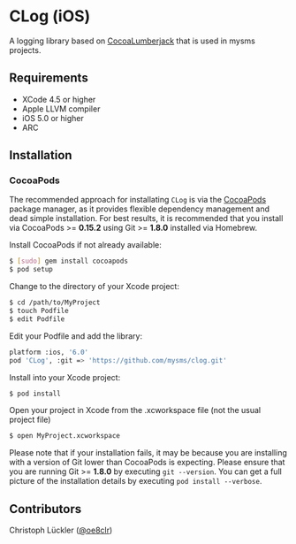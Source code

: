 # CLog (iOS)

A logging library based on [CocoaLumberjack](https://github.com/CocoaLumberjack/CocoaLumberjack) that is used in mysms projects.

## Requirements
* XCode 4.5 or higher
* Apple LLVM compiler
* iOS 5.0 or higher
* ARC


## Installation

### CocoaPods

The recommended approach for installating `CLog` is via the [CocoaPods](http://cocoapods.org/) package manager, as it provides flexible dependency management and dead simple installation.
For best results, it is recommended that you install via CocoaPods >= **0.15.2** using Git >= **1.8.0** installed via Homebrew.

Install CocoaPods if not already available:

``` bash
$ [sudo] gem install cocoapods
$ pod setup
```

Change to the directory of your Xcode project:

``` bash
$ cd /path/to/MyProject
$ touch Podfile
$ edit Podfile
```

Edit your Podfile and add the library:

``` bash
platform :ios, '6.0'
pod 'CLog', :git => 'https://github.com/mysms/clog.git'
```

Install into your Xcode project:

``` bash
$ pod install
```

Open your project in Xcode from the .xcworkspace file (not the usual project file)

``` bash
$ open MyProject.xcworkspace
```

Please note that if your installation fails, it may be because you are installing with a version of Git lower than CocoaPods is expecting. Please ensure that you are running Git >= **1.8.0** by executing `git --version`. You can get a full picture of the installation details by executing `pod install --verbose`.

## Contributors

Christoph Lückler ([@oe8clr](https://github.com/oe8clr))
